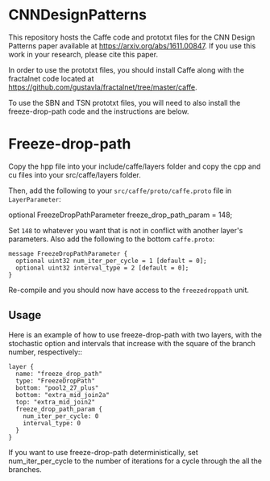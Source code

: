 # CNNDesignPatterns

This repository hosts the Caffe code and prototxt files for the CNN Design Patterns paper available at https://arxiv.org/abs/1611.00847.  If you use this work in your research, please cite this paper.


In order to use the prototxt files, you should install Caffe along with the fractalnet code located at https://github.com/gustavla/fractalnet/tree/master/caffe.

To use the SBN and TSN prototxt files, you will need to also install the freeze-drop-path code and the instructions are below.

Freeze-drop-path
================

Copy the hpp file into your include/caffe/layers folder and copy the cpp and cu files into your src/caffe/layers folder. 

Then, add the following to your ``src/caffe/proto/caffe.proto`` file in ``LayerParameter``:

  optional FreezeDropPathParameter freeze_drop_path_param = 148;

Set ``148`` to whatever you want that is not in conflict with another layer's parameters. Also add the following to the bottom ``caffe.proto``:

    message FreezeDropPathParameter {
      optional uint32 num_iter_per_cycle = 1 [default = 0];
      optional uint32 interval_type = 2 [default = 0];
    }

Re-compile and you should now have access to the ``freezedroppath`` unit.

Usage
-----
Here is an example of how to use freeze-drop-path with two layers, with the stochastic option and intervals that increase with the square of the branch number, respectively::

    layer {
      name: "freeze_drop_path"
      type: "FreezeDropPath"
      bottom: "pool2_27_plus"
      bottom: "extra_mid_join2a"
      top: "extra_mid_join2"
      freeze_drop_path_param {
        num_iter_per_cycle: 0
        interval_type: 0
      }
    }

If you want to use freeze-drop-path deterministically, set num_iter_per_cycle to the number of iterations for a cycle through the all the branches.

